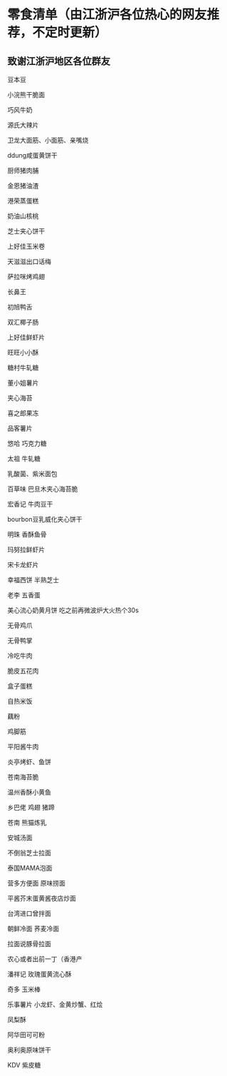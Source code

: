 零食清单（由江浙沪各位热心的网友推荐，不定时更新）
=
致谢江浙沪地区各位群友
-           
豆本豆

小浣熊干脆面

巧风牛奶

源氏大辣片

卫龙大面筋、小面筋、亲嘴烧

ddung咸蛋黄饼干

厨师猪肉脯

金恩猪油渣

港荣蒸蛋糕

奶油山核桃

芝士夹心饼干

上好佳玉米卷

天滋滋出口话梅

萨拉咪烤鸡翅

长鼻王

初旭鸭舌

双汇椰子肠

上好佳鲜虾片

旺旺小小酥

糖村牛轧糖

董小姐薯片

夹心海苔

喜之郎果冻

品客薯片

悠哈 巧克力糖

太祖 牛轧糖

乳酸菌、紫米面包

百草味 巴旦木夹心海苔脆

宏香记 牛肉豆干

bourbon豆乳威化夹心饼干

明珠 香酥鱼骨

玛努拉鲜虾片

宋卡龙虾片

幸福西饼 半熟芝士

老李 五香蛋

美心流心奶黄月饼 吃之前再微波炉大火热个30s  

无骨鸡爪

无骨鸭掌

冷吃牛肉

脆皮五花肉

盒子蛋糕

自热米饭

藕粉

鸡脚筋

平阳酱牛肉

炎亭烤虾、鱼饼

苍南海苔脆

温州香酥小黄鱼

乡巴佬 鸡翅 猪蹄

苍南 熊猫炼乳

安城汤面

不倒翁芝士拉面

泰国MAMA泡面

营多方便面 原味捞面

平酱芥末蛋黄酱夜店炒面

台湾进口曾拌面

朝鲜冷面 荞麦冷面

拉面说豚骨拉面

农心或者出前一丁（香港产

潘祥记 玫瑰蛋黄流心酥

奇多 玉米棒

乐事薯片 小龙虾、金黄炒蟹、红烩

凤梨酥

阿华田可可粉

奥利奥原味饼干

KDV 紫皮糖

